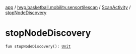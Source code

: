[app](../../index.md) / [hwp.basketball.mobility.sensortilescan](../index.md) / [ScanActivity](index.md) / [stopNodeDiscovery](.)

# stopNodeDiscovery

`fun stopNodeDiscovery(): `[`Unit`](https://kotlinlang.org/api/latest/jvm/stdlib/kotlin/-unit/index.html)